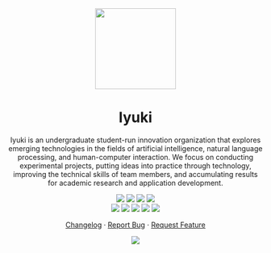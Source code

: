 <div align="center"><a name="readme-top"></a>

<img height="160" src="https://avatars.githubusercontent.com/u/193601179?v=4">

<h1>Iyuki</h1>

Iyuki is an undergraduate student-run innovation organization that explores emerging technologies in the fields of artificial intelligence, natural language processing, and human-computer interaction. We focus on conducting experimental projects, putting ideas into practice through technology, improving the technical skills of team members, and accumulating results for academic research and application development.

[![][github-release-shield]][github-release-link]
[![][github-releasedate-shield]][github-releasedate-link]
[![][github-action-test-shield]][github-action-test-link]
[![][github-action-release-shield]][github-action-release-link]<br/>
[![][github-contributors-shield]][github-contributors-link]
[![][github-forks-shield]][github-forks-link]
[![][github-stars-shield]][github-stars-link]
[![][github-issues-shield]][github-issues-link]
[![][github-license-shield]][github-license-link]

[Changelog](./CHANGELOG.md) · [Report Bug][github-issues-link] · [Request Feature][github-issues-link]

![](https://raw.githubusercontent.com/andreasbm/readme/master/assets/lines/rainbow.png)

</div>

[github-release-shield]: https://img.shields.io/github/v/release/iiiyuki/.github?color=369eff&labelColor=black&logo=github&style=flat-square
[github-release-link]: https://github.com/iiiyuki/.github/releases
[github-releasedate-shield]: https://img.shields.io/github/release-date/iiiyuki/.github?color=black&labelColor=black&style=flat-square
[github-releasedate-link]: https://github.com/iiiyuki/.github/releases
[github-action-test-shield]: https://img.shields.io/github/actions/workflow/status/binaryYuki/animeapi/.github/workflows/autoci.yml?color=black&label=test&labelColor=black&logo=githubactions&logoColor=white&style=flat-square
[github-action-test-link]: https://github.com/binaryYuki/animeapi/.github/actions/workflows/test.yml
[github-action-release-shield]: https://img.shields.io/github/actions/workflow/status/binaryYuki/animeapi/.github/workflows/autoci.yml?color=black&label=release&labelColor=black&logo=githubactions&logoColor=white&style=flat-square
[github-action-release-link]: https://github.com/iiiyuki/.github/actions/workflows/release.yml
[github-contributors-shield]: https://img.shields.io/github/contributors/binaryYuki/animeapi?color=c4f042&labelColor=black&style=flat-square
[github-contributors-link]: https://github.com/iiiyuki/.github/graphs/contributors
[github-forks-shield]: https://img.shields.io/github/forks/iiiyuki/.github?color=8ae8ff&labelColor=black&style=flat-square
[github-forks-link]: https://github.com/iiiyuki/.github/network/members
[github-stars-shield]: https://img.shields.io/github/stars/iiiyuki/.github?color=ffcb47&labelColor=black&style=flat-square
[github-stars-link]: https://github.com/iiiyuki/.github/network/stargazers
[github-issues-shield]: https://img.shields.io/github/issues/iiiyuki/.github?color=ff80eb&labelColor=black&style=flat-square
[github-issues-link]: https://github.com/iiiyuki/.github/issues
[github-license-shield]: https://img.shields.io/github/license/iiiyuki/.github?color=white&labelColor=black&style=flat-square
[github-license-link]: https://github.com/iiiyuki/.github/blob/main/LICENSE
